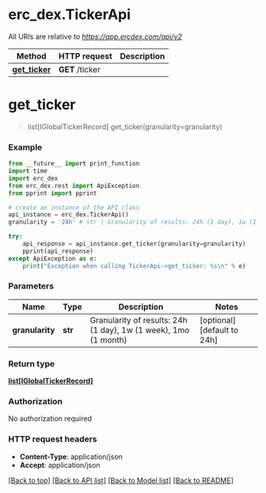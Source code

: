 # erc_dex.TickerApi

All URIs are relative to *https://app.ercdex.com/api/v2*

Method | HTTP request | Description
------------- | ------------- | -------------
[**get_ticker**](TickerApi.md#get_ticker) | **GET** /ticker | 


# **get_ticker**
> list[IGlobalTickerRecord] get_ticker(granularity=granularity)



### Example
```python
from __future__ import print_function
import time
import erc_dex
from erc_dex.rest import ApiException
from pprint import pprint

# create an instance of the API class
api_instance = erc_dex.TickerApi()
granularity = '24h' # str | Granularity of results: 24h (1 day), 1w (1 week), 1mo (1 month) (optional) (default to 24h)

try:
    api_response = api_instance.get_ticker(granularity=granularity)
    pprint(api_response)
except ApiException as e:
    print("Exception when calling TickerApi->get_ticker: %s\n" % e)
```

### Parameters

Name | Type | Description  | Notes
------------- | ------------- | ------------- | -------------
 **granularity** | **str**| Granularity of results: 24h (1 day), 1w (1 week), 1mo (1 month) | [optional] [default to 24h]

### Return type

[**list[IGlobalTickerRecord]**](IGlobalTickerRecord.md)

### Authorization

No authorization required

### HTTP request headers

 - **Content-Type**: application/json
 - **Accept**: application/json

[[Back to top]](#) [[Back to API list]](../README.md#documentation-for-api-endpoints) [[Back to Model list]](../README.md#documentation-for-models) [[Back to README]](../README.md)

